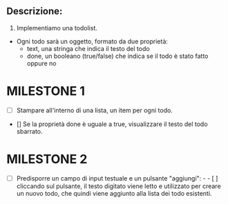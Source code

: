 ## Descrizione:

1. Implementiamo una todolist.
- Ogni todo sarà un oggetto, formato da due proprietà:
    - text, una stringa che indica il testo del todo
    - done, un booleano (true/false) che indica se il todo è stato fatto oppure no

# MILESTONE 1
- [ ] Stampare all'interno di una lista, un item per ogni todo.
- [] Se la proprietà done è uguale a true, visualizzare il testo del todo sbarrato.

# MILESTONE 2
- [ ] Predisporre un campo di input testuale e un pulsante "aggiungi": - - [ ] cliccando sul pulsante, il testo digitato viene letto e utilizzato per creare un nuovo todo, che quindi viene aggiunto alla lista dei todo esistenti.